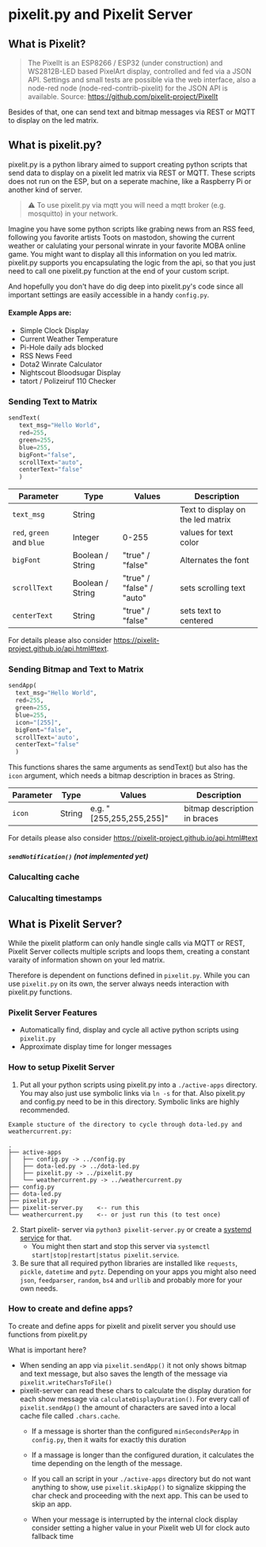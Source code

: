 # pixelit.py and Pixelit Server

## What is Pixelit?

>The PixelIt is an ESP8266 / ESP32 (under construction) and WS2812B-LED based PixelArt display, controlled and fed via a JSON API. Settings and small tests are possible via the web interface, also a node-red node (node-red-contrib-pixelit) for the JSON API is available.
Source: https://github.com/pixelit-project/PixelIt

Besides of that, one can send text and bitmap messages via REST or MQTT to display on the led matrix. 

## What is pixelit.py?

pixelit.py is a python library aimed to support creating python scripts that send data to display on a pixelit led matrix via REST or MQTT. These scripts does not run on the ESP, but on a seperate machine, like a Raspberry Pi or another kind of server.

> :warning:  To use pixelit.py via mqtt you will need a mqtt broker (e.g. mosquitto) in your network. 

Imagine you have some python scripts like grabing news from an RSS feed, following you favorite artists Toots on mastodon, showing the current weather or calulating your personal winrate in your favorite MOBA online game. You might want to display all this information on you led matrix. pixelit.py supports you encapsulating the logic from the api, so that you just need to call one pixelit.py function at the end of your custom script.

And hopefully you don't have do dig deep into pixelit.py's code since all important settings are easily accessible in a handy `config.py`.

#### Example Apps are:

* Simple Clock Display
* Current Weather Temperature
* Pi-Hole daily ads blocked
* RSS News Feed
* Dota2 Winrate Calculator
* Nightscout Bloodsugar Display
* tatort / Polizeiruf 110 Checker

### Sending Text to Matrix

```python
sendText(
   text_msg="Hello World",
   red=255,
   green=255,
   blue=255,
   bigFont="false",
   scrollText="auto",
   centerText="false"
   )
```
| Parameter | Type | Values | Description |
|-----------|------|--------|-------------|
|`text_msg`|String|        |Text to display on the led matrix|
|`red`, `green` and `blue`| Integer|0-255|values for text color|
|`bigFont`| Boolean / String | "true" / "false"|Alternates the font|
|`scrollText`|Boolean / String| "true" / "false" / "auto"| sets scrolling text |
|`centerText`|String| "true" / "false"| sets text to centered|


For details please also consider https://pixelit-project.github.io/api.html#text.


### Sending Bitmap and Text to Matrix

 ```python
 sendApp(
   text_msg="Hello World",
   red=255,
   green=255,
   blue=255,
   icon="[255]",
   bigFont="false",
   scrollText='auto',
   centerText="false"
   )
 ```

This functions shares the same arguments as sendText() but also has the `icon` argument, which needs a bitmap description in braces as String.

| Parameter | Type | Values | Description |
|-----------|------|--------|-------------|
|`icon`|String|e.g. "[255,255,255,255]"|bitmap description in braces|

For details please also consider https://pixelit-project.github.io/api.html#text


##### `sendNotification()` (not implemented yet)

### Calucalting cache

### Calucalting timestamps

## What is Pixelit Server?

While the pixelit platform can only handle single calls via MQTT or REST, Pixelit Server collects multiple scripts and loops them, creating a constant varaity of information shown on your led matrix.

Therefore is dependent on functions defined in `pixelit.py`. While you can use `pixelit.py` on its own, the server always needs interaction with pixelit.py functions.

### Pixelit Server Features
* Automatically find, display and cycle all active python scripts using `pixelit.py`
* Approximate display time for longer messages


### How to setup Pixelit Server

1. Put all your python scripts using pixelit.py into a `./active-apps` directory. You may also just use symbolic links via `ln -s` for that. Also pixelit.py and config.py need to be in this directory. Symbolic links are highly recommended.
```text
Example stucture of the directory to cycle through dota-led.py and weathercurrent.py:

.
├── active-apps
│   ├── config.py -> ../config.py
│   ├── dota-led.py -> ../dota-led.py
│   ├── pixelit.py -> ../pixelit.py
│   └── weathercurrent.py -> ../weathercurrent.py
├── config.py
├── dota-led.py
├── pixelit.py
├── pixelit-server.py    <-- run this
└── weathercurrent.py    <-- or just run this (to test once)
```
2. Start pixelit- server via `python3 pixelit-server.py` or create a [systemd service](./pixelit.service) for that.
   * You might then start and stop this server via `systemctl start|stop|restart|status pixelit.service`.
3. Be sure that all required python libraries are installed like `requests`, `pickle`, `datetime` and `pytz`.  Depending on your apps you might also need `json`, `feedparser`, `random`, `bs4` and `urllib` and probably more for your own needs.




### How to create and define apps?

To create and define apps for pixelit and pixelit server you should use functions from pixelit.py

What is important here?
* When sending an app via `pixelit.sendApp()` it not only shows bitmap and text message, but also saves the length of the message via `pixelit.writeCharsToFile()`
* pixelit-server can read these chars to calculate the display duration for each show message via `calculateDisplayDuration()`. For every call of `pixelit.sendApp()` the amount of characters are saved into a local cache file called `.chars.cache`.
  * If a message is shorter than the configured `minSecondsPerApp` in `config.py`, then it waits for exactly this duration
  * If a massage is longer than the configured duration, it calculates the time depending on the length of the message.
  * If you call an script in your `./active-apps` directory but do not want anything to show, use `pixelit.skipApp()` to signalize skipping the char check and proceeding with the next app. This can be used to skip an app.



  * When your message is interrupted by the internal clock display consider setting a higher value in your Pixelit web UI for clock auto fallback time 

